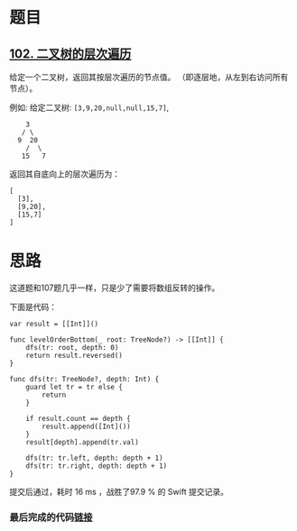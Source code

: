 # 题目

## [102. 二叉树的层次遍历](https://leetcode-cn.com/problems/binary-tree-level-order-traversal/)

给定一个二叉树，返回其按层次遍历的节点值。 （即逐层地，从左到右访问所有节点）。

例如:
给定二叉树: `[3,9,20,null,null,15,7]`,

        3
       / \
      9  20
        /  \
       15   7

返回其自底向上的层次遍历为：

```
[
  [3],
  [9,20],
  [15,7]
]
```

# 思路

这道题和107题几乎一样，只是少了需要将数组反转的操作。

下面是代码：

```
var result = [[Int]]()

func levelOrderBottom(_ root: TreeNode?) -> [[Int]] {
    dfs(tr: root, depth: 0)
    return result.reversed()
}

func dfs(tr: TreeNode?, depth: Int) {
    guard let tr = tr else {
        return
    }
    
    if result.count == depth {
        result.append([Int]())
    }
    result[depth].append(tr.val)
    
    dfs(tr: tr.left, depth: depth + 1)
    dfs(tr: tr.right, depth: depth + 1)
}

```

提交后通过，耗时 16 ms ，战胜了97.9 % 的 Swift 提交记录。

### 最后完成的代码[链接](https://github.com/pepsikirk/LeetCode/blob/master/Algorithm/102.BinaryTreeLevelOrderTraversal/code.swift)




